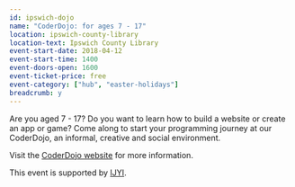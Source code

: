 ```yaml
---
id: ipswich-dojo
name: "CoderDojo: for ages 7 - 17"
location: ipswich-county-library
location-text: Ipswich County Library
event-start-date: 2018-04-12
event-start-time: 1400
event-doors-open: 1600
event-ticket-price: free
event-category: ["hub", "easter-holidays"]
breadcrumb: y
---
```


Are you aged 7 - 17? Do you want to learn how to build a website or create an app or game? Come along to start your programming journey at our CoderDojo, an informal, creative and social environment.

Visit the [CoderDojo website](https://coderdojo.com/) for more information.

This event is supported by [IJYI](https://www.ijyi.com/).
